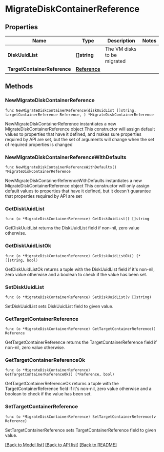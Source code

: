 # MigrateDiskContainerReference

## Properties

Name | Type | Description | Notes
------------ | ------------- | ------------- | -------------
**DiskUuidList** | **[]string** | The VM disks to be migrated | 
**TargetContainerReference** | [**Reference**](Reference.md) |  | 

## Methods

### NewMigrateDiskContainerReference

`func NewMigrateDiskContainerReference(diskUuidList []string, targetContainerReference Reference, ) *MigrateDiskContainerReference`

NewMigrateDiskContainerReference instantiates a new MigrateDiskContainerReference object
This constructor will assign default values to properties that have it defined,
and makes sure properties required by API are set, but the set of arguments
will change when the set of required properties is changed

### NewMigrateDiskContainerReferenceWithDefaults

`func NewMigrateDiskContainerReferenceWithDefaults() *MigrateDiskContainerReference`

NewMigrateDiskContainerReferenceWithDefaults instantiates a new MigrateDiskContainerReference object
This constructor will only assign default values to properties that have it defined,
but it doesn't guarantee that properties required by API are set

### GetDiskUuidList

`func (o *MigrateDiskContainerReference) GetDiskUuidList() []string`

GetDiskUuidList returns the DiskUuidList field if non-nil, zero value otherwise.

### GetDiskUuidListOk

`func (o *MigrateDiskContainerReference) GetDiskUuidListOk() (*[]string, bool)`

GetDiskUuidListOk returns a tuple with the DiskUuidList field if it's non-nil, zero value otherwise
and a boolean to check if the value has been set.

### SetDiskUuidList

`func (o *MigrateDiskContainerReference) SetDiskUuidList(v []string)`

SetDiskUuidList sets DiskUuidList field to given value.


### GetTargetContainerReference

`func (o *MigrateDiskContainerReference) GetTargetContainerReference() Reference`

GetTargetContainerReference returns the TargetContainerReference field if non-nil, zero value otherwise.

### GetTargetContainerReferenceOk

`func (o *MigrateDiskContainerReference) GetTargetContainerReferenceOk() (*Reference, bool)`

GetTargetContainerReferenceOk returns a tuple with the TargetContainerReference field if it's non-nil, zero value otherwise
and a boolean to check if the value has been set.

### SetTargetContainerReference

`func (o *MigrateDiskContainerReference) SetTargetContainerReference(v Reference)`

SetTargetContainerReference sets TargetContainerReference field to given value.



[[Back to Model list]](../README.md#documentation-for-models) [[Back to API list]](../README.md#documentation-for-api-endpoints) [[Back to README]](../README.md)


